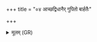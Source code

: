 +++
title = "०४ आच्छद्विधानैर् गुपितो बार्हतैः"

+++
<details><summary>मूलम् (GR)</summary>

आच्छद्विधानैर् गुपितो  
बार्हतैः सोम रक्षितः ।  
ग्राव्णाम् इच् छृण्वन् तिष्ठसि  
न ते अश्नाति पार्थिवः ॥
</details>